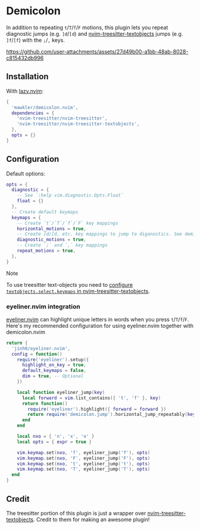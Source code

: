 # Demicolon

In addition to repeating `t`/`T`/`f`/`F` motions, this plugin lets you repeat diagnostic jumps (e.g. `]d`/`[d`) and [nvim-treesitter-textobjects](https://github.com/nvim-treesitter/nvim-treesitter-textobjects) jumps (e.g. `]f`/`[f`) with the `;`/`,` keys.

https://github.com/user-attachments/assets/27d49b00-a1bb-48ab-8028-c815432db996

## Installation

With [lazy.nvim](https://github.com/folke/lazy.nvim):

```lua
{
  'mawkler/demicolon.nvim',
  dependencies = {
    'nvim-treesitter/nvim-treesitter',
    'nvim-treesitter/nvim-treesitter-textobjects',
  },
  opts = {}
}
```

## Configuration

Default options:

```lua
opts = {
  diagnostic = {
    -- See `:help vim.diagnostic.Opts.Float`
    float = {}
  },
  -- Create default keymaps
  keymaps = {
    -- Create `t`/`T`/`f`/`F` key mappings
    horizontal_motions = true,
    -- Create ]d/[d, etc. key mappings to jump to diganostics. See demicolon.keymaps.create_default_diagnostic_keymaps
    diagnostic_motions = true,
    -- Create `;` and `,` key mappings
    repeat_motions = true,
  },
}
```

> [!NOTE]
> To use treesitter text-objects you need to [configure `textobjects.select.keymaps` in nvim-treesitter-textobjects](https://github.com/nvim-treesitter/nvim-treesitter-textobjects?tab=readme-ov-file#text-objects-select).

### eyeliner.nvim integration

[eyeliner.nvim](https://github.com/jinh0/eyeliner.nvim) can highlight unique letters in words when you press `t`/`T`/`f`/`F`. Here's my recommended configuration for using eyeliner.nvim together with demicolon.nvim

```lua
return {
  'jinh0/eyeliner.nvim',
  config = function()
    require('eyeliner').setup({
      highlight_on_key = true,
      default_keymaps = false,
      dim = true, -- Optional
    })

    local function eyeliner_jump(key)
      local forward = vim.list_contains({ 't', 'f' }, key)
      return function()
        require('eyeliner').highlight({ forward = forward })
        return require('demicolon.jump').horizontal_jump_repeatably(key)()
      end
    end

    local nxo = { 'n', 'x', 'o' }
    local opts = { expr = true }

    vim.keymap.set(nxo, 'f', eyeliner_jump('f'), opts)
    vim.keymap.set(nxo, 'F', eyeliner_jump('F'), opts)
    vim.keymap.set(nxo, 't', eyeliner_jump('t'), opts)
    vim.keymap.set(nxo, 'T', eyeliner_jump('T'), opts)
  end
}
```

## Credit

The treesitter portion of this plugin is just a wrapper over [nvim-treesitter-textobjects](https://github.com/nvim-treesitter/nvim-treesitter-textobjects). Credit to them for making an awesome plugin!
